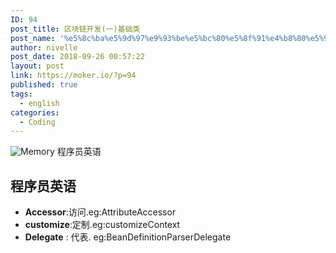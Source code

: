 ```yaml
---
ID: 94
post_title: 区块链开发(一)基础类
post_name: '%e5%8c%ba%e5%9d%97%e9%93%be%e5%bc%80%e5%8f%91%e4%b8%80%e5%9f%ba%e7%a1%80%e7%b1%bb'
author: nivelle
post_date: 2018-09-26 00:57:22
layout: post
link: https://moker.io/?p=94
published: true
tags:
  - english
categories:
  - Coding
---
```

<img src="https://mokerio.oss-cn-hangzhou.aliyuncs.com/2018-9-18%20搭建%20墨客/2018_9_24-memory.jpg" alt="Memory" />
程序员英语
<!--more-->

<h2>程序员英语</h2>

<ul>
<li><strong>Accessor</strong>:访问.eg:AttributeAccessor</li>
<li><strong>customize</strong>:定制.eg:customizeContext</li>
<li><strong>Delegate</strong> : 代表. eg:BeanDefinitionParserDelegate</li>
</ul>